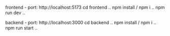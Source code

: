 frontend -
port: http://localhost:5173
cd frontend ..
npm install / npm i ..
npm run dev ..

backend -
port: http://localhost:3000
cd backend ..
npm install / npm i ..
npm run start ..
